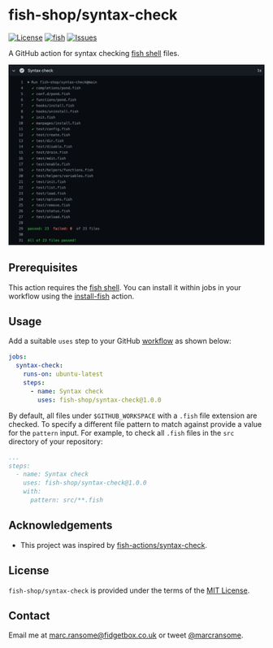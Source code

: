 # fish-shop/syntax-check

[![License](https://img.shields.io/badge/license-MIT-blue)](http://opensource.org/licenses/mit-license.php) [![fish](https://img.shields.io/badge/fish-3.2.2-blue)](https://fishshell.com) [![Issues](https://img.shields.io/github/issues/fish-shop/syntax-check)](https://github.com/fish-shop/syntax-check/issues)

A GitHub action for syntax checking [fish shell](https://fishshell.com) files.

<img src="example.png">

## Prerequisites

This action requires the [fish shell](https://fishshell.com). You can install it within jobs in your workflow using the [install-fish](https://github.com/fish-actions/install-fish) action.

## Usage

Add a suitable `uses` step to your GitHub [workflow](https://docs.github.com/en/actions/reference/workflow-syntax-for-github-actions) as shown below:

```yaml
jobs:
  syntax-check:
    runs-on: ubuntu-latest
    steps:
      - name: Syntax check
        uses: fish-shop/syntax-check@1.0.0
```

By default, all files under `$GITHUB_WORKSPACE` with a `.fish` file extension are checked. To specify a different file pattern to match against provide a value for the `pattern` input. For example, to check all `.fish` files in the `src` directory of your repository:

```yaml
...
steps:
  - name: Syntax check
    uses: fish-shop/syntax-check@1.0.0
    with:
      pattern: src/**.fish
```

## Acknowledgements

* This project was inspired by [fish-actions/syntax-check](https://github.com/fish-actions/syntax-check).

## License
`fish-shop/syntax-check` is provided under the terms of the [MIT License](http://opensource.org/licenses/mit-license.php).

## Contact
Email me at [marc.ransome@fidgetbox.co.uk](mailto:marc.ransome@fidgetbox.co.uk) or tweet [@marcransome](http://www.twitter.com/marcransome).
